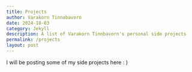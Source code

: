 ```yaml
---
title: Projects
author: Varakorn Tinnabavorn
date: 2024-10-03
category: Jekyll
description: A list of Varakorn Tinnbavorn's personal side projects
permalink: /projects
layout: post
---
```


I will be posting some of my side projects here : )
